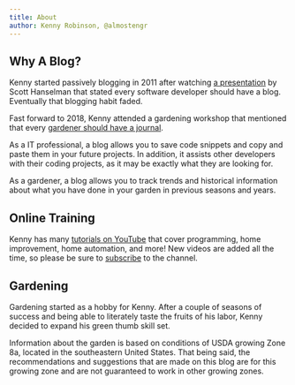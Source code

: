 ```yaml
---
title: About
author: Kenny Robinson, @almostengr
---
```


## Why A Blog?

Kenny started passively blogging in 2011 after watching
<a href="https://thealmostengineer.com/blog/2010.07.22-every-developer-needs-a-blog"
target="_blank">a presentation</a> by
Scott Hanselman that stated every software developer should
have a blog. Eventually that blogging habit faded.

Fast forward to 2018, Kenny attended a gardening workshop that mentioned that every
[gardener should have a journal](/gardening/2019/02/23/every-gardener-needs-a-journal).

As a IT professional, a blog allows you to save code snippets and copy and
paste them in your future projects. In
addition, it assists other developers with their coding projects, as it may be exactly
what they are looking for.

As a gardener, a blog allows you to track trends and historical information about what you have
done in your garden in previous seasons and years.

## Online Training

Kenny has many
[tutorials on YouTube](https://www.youtube.com/channel/UC4HCouBLtXD1j1U_17aBqig)
that cover programming, home improvement, home automation, and more! New videos
are added all the time, so please be sure to
[subscribe](https://www.youtube.com/channel/UC4HCouBLtXD1j1U_17aBqig?sub_confirmation=1)
to the channel.

## Gardening

Gardening started as a hobby for Kenny. After a couple of seasons of success and
being able to literately taste the fruits of his labor, Kenny decided to
expand his green thumb skill set.

Information about the garden is based on conditions of USDA growing Zone 8a, located
in the southeastern United States. That being said, the recommendations and suggestions
that are made on this blog are for this growing zone and are not guaranteed to work in
other growing zones.
